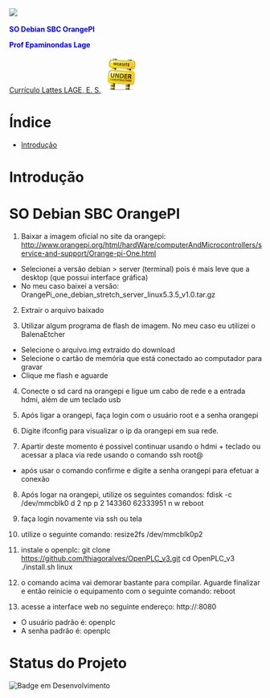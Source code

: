 
<td style="width: 20%;"><img src="/Automacao-industrial-e-residencial-Ecossistema-didatico/img/Logo_CEFET-MG.png" width="20%" /></td>
<p><strong><span style="color: #0000ff;"> SO Debian SBC OrangePI</span></strong></p>
<p><strong><span style="color: #0000ff;">Prof Epaminondas Lage</span></strong></p>
<a href="http://lattes.cnpq.br/7787341723868111"> Currículo Lattes LAGE, E. S.</a> 


<td style="width: 15%;"><img src="https://github.com/Epaminondaslage/Automacao-industrial-e-residencial-Ecossistema-didatico/blob/main/img/em%20constru%C3%A7%C3%A3o.jpg" width="15%" /></td>

# Índice 

* [Introdução](#Introdução)

# Introdução

# SO Debian SBC OrangePI

1) Baixar a imagem oficial no site da orangepi: http://www.orangepi.org/html/hardWare/computerAndMicrocontrollers/service-and-support/Orange-pi-One.html
- Selecionei a versão debian > server (terminal) pois é mais leve que a desktop (que possui interface gráfica)
- No meu caso baixei a versão: OrangePi_one_debian_stretch_server_linux5.3.5_v1.0.tar.gz

2) Extrair o arquivo baixado

3) Utilizar algum programa de flash de imagem. No meu caso eu utilizei o BalenaEtcher
- Selecione o arquivo.img extraido do download
- Selecione o cartão de memória que está conectado ao computador para gravar
- Clique me flash e aguarde

4) Conecte o sd card na orangepi e ligue um cabo de rede e a entrada hdmi, além de um teclado usb

5) Após ligar a orangepi, faça login com o usuário root e a senha orangepi

6) Digite ifconfig para visualizar o ip da orangepi em sua rede.

7) Apartir deste momento é possivel continuar usando o hdmi + teclado ou acessar a placa via rede usando o comando ssh root@<ip>
- após usar o comando confirme e digite a senha orangepi para efetuar a conexão

8) Após logar na orangepi, utilize os seguintes comandos:
fdisk -c /dev/mmcblk0
d
2
np
p
2
143360
62333951
n
w
reboot

10) faça login novamente via ssh ou tela

11) utilize o seguinte comando:
resize2fs /dev/mmcblk0p2

12) instale o openplc:
git clone https://github.com/thiagoralves/OpenPLC_v3.git
cd OpenPLC_v3
./install.sh linux

13) o comando acima vai demorar bastante para compilar. Aguarde finalizar e então reinicie o equipamento com o seguinte comando:
reboot

14) acesse a interface web no seguinte endereço: http://<ip>:8080
- O usuário padrão é: openplc
- A senha padrão é: openplc


# Status do Projeto

![Badge em Desenvolvimento](http://img.shields.io/static/v1?label=STATUS&message=EM%20DESENVOLVIMENTO&color=GREEN&style=for-the-badge)


